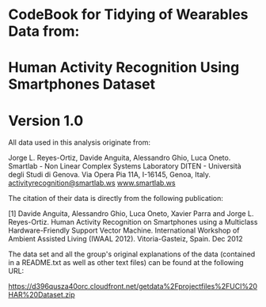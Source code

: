 # CodeBook for Tidying of Wearables Data from:
# Human Activity Recognition Using Smartphones Dataset
# Version 1.0


All data used in this analysis originate from:

Jorge L. Reyes-Ortiz, Davide Anguita, Alessandro Ghio, Luca Oneto.
Smartlab - Non Linear Complex Systems Laboratory
DITEN - Università degli Studi di Genova.
Via Opera Pia 11A, I-16145, Genoa, Italy.
activityrecognition@smartlab.ws
www.smartlab.ws

The citation of their data is directly from the following publication:

[1] Davide Anguita, Alessandro Ghio, Luca Oneto, Xavier Parra and Jorge L. Reyes-Ortiz. Human Activity Recognition on Smartphones using a Multiclass Hardware-Friendly Support Vector Machine. International Workshop of Ambient Assisted Living (IWAAL 2012). Vitoria-Gasteiz, Spain. Dec 2012


The data set and all the group's original explanations of the data (contained in a README.txt as well as other text files) can be found at the following URL:

https://d396qusza40orc.cloudfront.net/getdata%2Fprojectfiles%2FUCI%20HAR%20Dataset.zip

